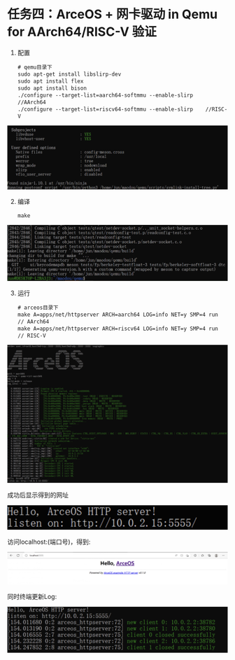 # 任务四：ArceOS + 网卡驱动 in Qemu for AArch64/RISC-V 验证

1.  配置
    

      ```shell
      # qemu目录下
      sudo apt-get install libslirp-dev
      sudo apt install flex
      sudo apt install bison
      ./configure --target-list=aarch64-softmmu --enable-slirp    //AArch64
      ./configure --target-list=riscv64-softmmu --enable-slirp    //RISC-V
      ```

 ![picture](assert/task1.4.1.png)

2.  编译
      
      ```shell
      make
      ```

![picture](assert/task1.4.2.png)

3.  运行

      ```shell
      # arceos目录下
      make A=apps/net/httpserver ARCH=aarch64 LOG=info NET=y SMP=4 run  // AArch64
      make A=apps/net/httpserver ARCH=riscv64 LOG=info NET=y SMP=4 run  // RISC-V
      ```
    
![picture](assert/task1.4.3.png)

成功后显示得到的网址

![picture](assert/task1.4.4.png)

访问localhost:(端口号)，得到:

![picture](assert/task1.4.5.png)

同时终端更新Log:

![picture](assert/task1.4.6.png)